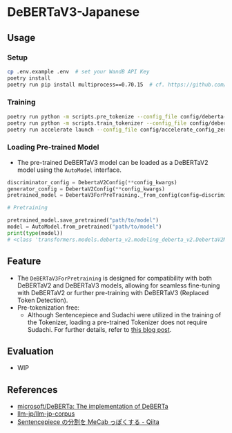 # DeBERTaV3-Japanese

## Usage
### Setup
```sh
cp .env.example .env  # set your WandB API Key
poetry install
poetry run pip install multiprocess==0.70.15  # cf. https://github.com/huggingface/datasets/issues/5613
```
### Training
```sh
poetry run python -m scripts.pre_tokenize --config_file config/deberta-v3-xsmall.yaml
poetry run python -m scripts.train_tokenizer --config_file config/deberta-v3-xsmall.yaml
poetry run accelerate launch --config_file config/accelerate_config_zero3.yaml -m scripts.train_model --config_file config/deberta-v3-xsmall.yaml
```

### Loading Pre-trained Model
- The pre-trained DeBERTaV3 model can be loaded as a DeBERTaV2 model using the `AutoModel` interface.
```python
discriminator_config = DebertaV2Config(**config_kwargs)
generator_config = DebertaV2Config(**config_kwargs)
pretrained_model = DebertaV3ForPreTraining._from_config(config=discriminator_config, generator_config=generator_config)

# Pretraining

pretrained_model.save_pretrained("path/to/model")
model = AutoModel.from_pretrained("path/to/model")
print(type(model))
# <class 'transformers.models.deberta_v2.modeling_deberta_v2.DebertaV2Model'>
```

## Feature
- The `DeBERTaV3ForPretraining` is designed for compatibility with both DeBERTaV2 and DeBERTaV3 models, allowing for seamless fine-tuning with DeBERTaV2 or further pre-training with DeBERTaV3 (Replaced Token Detection).
- Pre-tokenization free:
  - Although Sentencepiece and Sudachi were utilized in the training of the Tokenizer, loading a pre-trained Tokenizer does not require Sudachi. For further details, refer to [this blog post](https://qiita.com/taku910/items/fbaeab4684665952d5a9).

## Evaluation
- WIP

## References
- [microsoft/DeBERTa: The implementation of DeBERTa](https://github.com/microsoft/DeBERTa)
- [llm-jp/llm-jp-corpus](https://github.com/llm-jp/llm-jp-corpus)
- [Sentencepiece の分割を MeCab っぽくする - Qiita](https://qiita.com/taku910/items/fbaeab4684665952d5a9)
